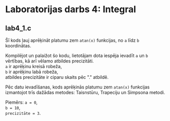 # Laboratorijas darbs 4: Integral
## lab4_1.c

Šī kods ļauj aprēķināt platumu zem ```atan(x)``` funkcijas, no ```a``` līdz ```b``` koordinātas.

Kompilējot un palaižot šo kodu, lietotājam dota iespēja ievadīt ```a``` un ```b``` vērtības, kā arī vēlamo atbildes precizitāti.  
```a``` ir aprēķinu kreisā robeža,  
```b``` ir aprēķinu labā robeža,  
atbildes precizitāte ir ciparu skaits pēc "." atbildē.  

Pēc datu ievadīšanas, kods aprēķinās platumu zem ```atan(x)``` funkcijas izmantojot trīs dažādas metodes: Taisnstūru, Trapeciju un Simpsona metodi.  

Piemērs:
```a = 0```,  
```b = 10```,  
```precizitāte = 3```.

